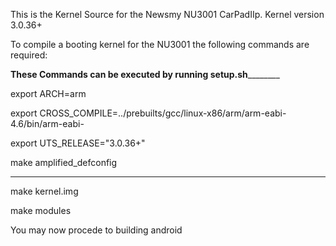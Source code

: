 This is the Kernel Source for the Newsmy NU3001 CarPadIIp. Kernel version 3.0.36+

To compile a booting kernel for the NU3001 the following commands are required:

__________These Commands can be executed by running setup.sh__________________

export ARCH=arm

export CROSS_COMPILE=../prebuilts/gcc/linux-x86/arm/arm-eabi-4.6/bin/arm-eabi-

export UTS_RELEASE="3.0.36+"

make amplified_defconfig

_______________________________________________________________________________

make kernel.img

make modules


You may now procede to building android

